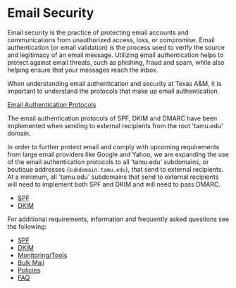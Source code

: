 # Email Security

Email security is the practice of protecting email accounts and communications from unauthorized access, loss, or compromise. Email authentication (or email validation) is the process used to verify the source and legitimacy of an email message.  Utilizing email authentication helps to protect against email threats, such as phishing, fraud and spam, while also helping ensure that your messages reach the inbox.

When understanding email authentication and security at Texas A&M, it is important to understand the protocols that make up email authentication.

[Email Authentication Protocols](./email/protocols.md)

The email authentication protocols of SPF, DKIM and DMARC have been implemented when sending to external recipients from the root 'tamu.edu' domain.

In order to further protect email and comply with upcoming requirements from large email providers like Google and Yahoo, we are expanding the use of the email authentication protocols to all 'tamu.edu' subdomains, or boutique addresses (`subdomain.tamu.edu`), that send to external recipients.  At a minimum, all 'tamu.edu' subdomains that send to external recipients will need to implement both SPF and DKIM and will need to pass DMARC.

- [SPF](./email/spf.md)
- [DKIM](./email/dkim.md)

For additional requirements, information and frequently asked questions see the following:

- [SPF](./email/spf.md)
- [DKIM](./email/dkim.md)
- [Monitoring/Tools](./email/tools.md)
- [Bulk Mail](./email/bulk.md)
- [Policies]()
- [FAQ](./email/faq.md)
